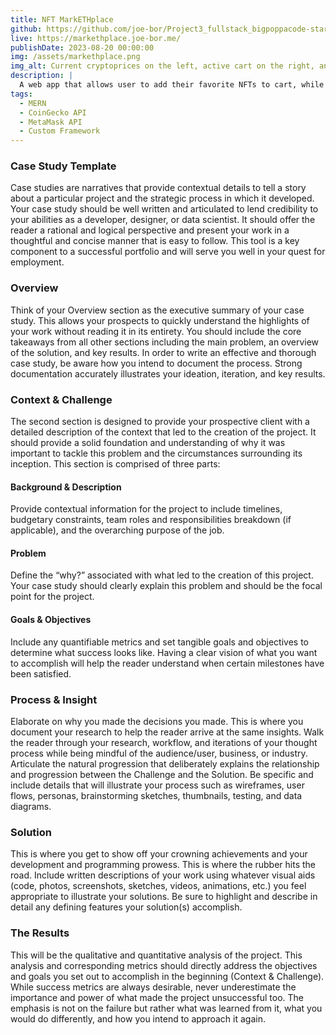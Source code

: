 ```yaml
---
title: NFT MarkETHplace
github: https://github.com/joe-bor/Project3_fullstack_bigpoppacode-starterKit
live: https://markethplace.joe-bor.me/
publishDate: 2023-08-20 00:00:00
img: /assets/markethplace.png
img_alt: Current cryptoprices on the left, active cart on the right, and user browsing the nft marketplace in middle
description: |
  A web app that allows user to add their favorite NFTs to cart, while giving you the current crypto prices using coin gecko api
tags:
  - MERN
  - CoinGecko API
  - MetaMask API
  - Custom Framework
---
```


### Case Study Template

Case studies are narratives that provide contextual details to tell a story about a particular project and the strategic process in which it developed. Your case study should be well written and articulated to lend credibility to your abilities as a developer, designer, or data scientist. It should offer the reader a rational and logical perspective and present your work in a thoughtful and concise manner that is easy to follow. This tool is a key component to a successful portfolio and will serve you well in your quest for employment. 

### Overview 

Think of your Overview section as the executive summary of your case study. This allows your prospects to quickly understand the highlights of your work without reading it in its entirety. You should include the core takeaways from all other sections including the main problem, an overview of the solution, and key results. In order to write an effective and thorough case study, be aware how you intend to document the process. Strong documentation accurately illustrates your ideation, iteration, and key results.


### Context & Challenge
The second section is designed to provide your prospective client with a detailed description of the context that led to the creation of the project. It should provide a solid foundation and understanding of why it was important to tackle this problem and the circumstances surrounding its inception. This section is comprised of three parts:

#### Background & Description
Provide contextual information for the project to include timelines, budgetary constraints, team roles and responsibilities breakdown (if applicable), and the overarching purpose of the job.


#### Problem
Define the “why?” associated with what led to the creation of this project. Your case study should clearly explain this problem and should be the focal point for the project. 


#### Goals & Objectives 
Include any quantifiable metrics and set tangible goals and objectives to determine what success looks like. Having a clear vision of what you want to accomplish will help the reader understand when certain milestones have been satisfied. 


### Process & Insight 
Elaborate on why you made the decisions you made. This is where you document your research to help the reader arrive at the same insights. Walk the reader through your research, workflow, and iterations of your thought process while being mindful of the audience/user, business, or industry. Articulate the natural progression that deliberately explains the relationship and progression between the Challenge and the Solution. Be specific and include details that will illustrate your process such as wireframes, user flows, personas, brainstorming sketches, thumbnails, testing, and data diagrams.




### Solution 
This is where you get to show off your crowning achievements and your development and programming prowess. This is where the rubber hits the road. Include written descriptions of your work using whatever visual aids (code, photos, screenshots, sketches, videos, animations, etc.) you feel appropriate to illustrate your solutions. Be sure to highlight and describe in detail any defining features your solution(s) accomplish.


### The Results
This will be the qualitative and quantitative analysis of the project. This analysis and corresponding metrics should directly address the objectives and goals you set out to accomplish in the beginning (Context & Challenge). While success metrics are always desirable, never underestimate the importance and power of what made the project unsuccessful too. The emphasis is not on the failure but rather what was learned from it, what you would do differently, and how you intend to approach it again.
